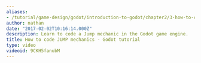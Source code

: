 ```yaml
---
aliases:
- /tutorial/game-design/godot/introduction-to-godot/chapter2/3-how-to-code-jump-mechanics-godot-tutorial
author: nathan
date: "2017-02-02T10:16:14.000Z"
description: Learn to code a Jump mechanic in the Godot game engine.
title: How to code JUMP mechanics - Godot tutorial
type: video
videoid: 9CKH5fanubM
---
```

